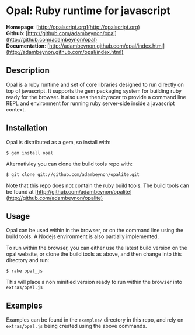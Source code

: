 Opal: Ruby runtime for javascript
=================================

**Homepage**:      [http://opalscript.org](http://opalscript.org)  
**Github**:        [http://github.com/adambeynon/opal](http://github.com/adambeynon/opal)  
**Documentation**: [http://adambeynon.github.com/opal/index.html](http://adambeynon.github.com/opal/index.html)  

Description
-----------

Opal is a ruby runtime and set of core libraries designed to run
directly on top of javascript. It supports the gem packaging system for
building ruby ready for the browser. It also uses therubyracer to
provide a command line REPL and environment for running ruby server-side
inside a javascript context.

Installation
------------

Opal is distributed as a gem, so install with:

    $ gem install opal

Alternativley you can clone the build tools repo with:

    $ git clone git://github.com/adambeynon/opalite.git

Note that this repo does not contain the ruby build tools. The build
tools can be found at [http://github.com/adambeynon/opalite](http://github.com/adambeynon/opalite)

Usage
-----

Opal can be used within in the browser, or on the command line using the
build tools. A Nodejs environment is also partially implemented.

To run within the browser, you can either use the latest build version
on the opal website, or clone the build tools as above, and then change
into this directory and run:

    $ rake opal_js

This will place a non minified version ready to run within the browser
into `extras/opal.js`

Examples
--------

Examples can be found in the `examples/` directory in this repo, and
rely on `extras/opal.js` being created using the above commands.

